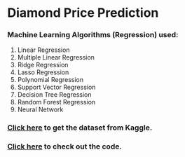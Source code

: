# Diamond Price Prediction

### Machine Learning Algorithms (Regression) used:
1. Linear Regression
2. Multiple Linear Regression
3. Ridge Regression
4. Lasso Regression
5. Polynomial Regression
6. Support Vector Regression
7. Decision Tree Regression
8. Random Forest Regression
9. Neural Network

### [Click here](https://www.kaggle.com/ritikmaheshwari/diamond-price-prediction) to get the dataset from Kaggle.
### [Click here](https://github.com/hariPrasadCoder/Diamond-Price-Prediction/blob/main/Diamond_Price_Prediction.ipynb) to check out the code.
